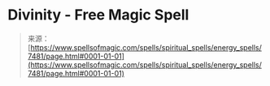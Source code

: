 <!--yml
category: 未分类
date: 2024-06-12 18:42:32
-->

# Divinity - Free Magic Spell

> 来源：[https://www.spellsofmagic.com/spells/spiritual_spells/energy_spells/7481/page.html#0001-01-01](https://www.spellsofmagic.com/spells/spiritual_spells/energy_spells/7481/page.html#0001-01-01)
